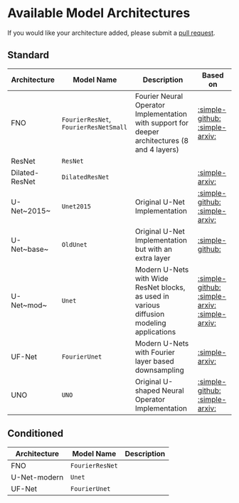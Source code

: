 # Available Model Architectures

If you would like your architecture added, please submit a [pull request](https://github.com/microsoft/pdearena/pulls).

## Standard

| Architecture | Model Name | Description | Based on |
| ------------ | ---------- | ----------- | -------- |
| FNO          |    `FourierResNet`, `FourierResNetSmall`        |   Fourier Neural Operator Implementation with support for deeper architectures (8 and 4 layers)          |     [:simple-github:](https://github.com/zongyi-li/fourier_neural_operator) [:simple-arxiv:](https://arxiv.org/abs/2010.08895)     |
| ResNet       |    `ResNet`        |             |          |
| Dilated-ResNet |  `DilatedResNet`         |             |    [:simple-arxiv:](https://arxiv.org/abs/2112.15275)      |
| U-Net~2015~   |  `Unet2015`          |  Original U-Net Implementation           |  [:simple-github:](https://github.com/pdebench/PDEBench/blob/main/pdebench/models/unet/unet.py)    [:simple-arxiv:](https://openreview.net/forum?id=dh_MkX0QfrK)    |
| U-Net~base~   |  `OldUnet`          |  Original U-Net Implementation but with an extra layer           |  [:simple-github:]()        |
| U-Net~mod~ |  `Unet`          | Modern U-Nets with Wide ResNet blocks, as used in various diffusion modeling applications            |  [:simple-github:](https://github.com/labmlai/annotated_deep_learning_paper_implementations/blob/master/labml_nn/diffusion/ddpm/unet.py) [:simple-arxiv:](https://arxiv.org/abs/2006.11239)   [:simple-arxiv:](https://arxiv.org/abs/2102.09672)   |
| UF-Net       |   `FourierUnet`         | Modern U-Nets with Fourier layer based downsampling            |   [:simple-arxiv:](https://arxiv.org/abs/2209.15616)       |
| UNO          |   `UNO`         |  Original U-shaped Neural Operator Implementation            | [:simple-github:](https://github.com/ashiq24/UNO) [:simple-arxiv:](https://arxiv.org/abs/2204.11127)         |


## Conditioned

| Architecture | Model Name | Description |
| ------------ | ---------- | ----------- |
| FNO          |  `FourierResNet`          |             |
| U-Net-modern |  `Unet`          |             |
| UF-Net       |  `FourierUnet`          |             |